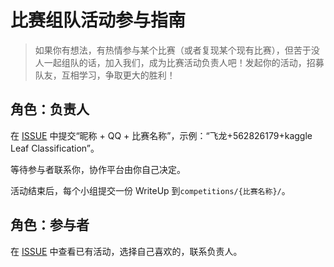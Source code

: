 # 比赛组队活动参与指南

> 如果你有想法，有热情参与某个比赛（或者复现某个现有比赛），但苦于没人一起组队的话，加入我们，成为比赛活动负责人吧！发起你的活动，招募队友，互相学习，争取更大的胜利！

## 角色：负责人

在 [ISSUE](https://github.com/apachecn/kaggle/issues/260) 中提交“昵称 + QQ + 比赛名称”，示例：“飞龙+562826179+kaggle Leaf Classification”。

等待参与者联系你，协作平台由你自己决定。

活动结束后，每个小组提交一份 WriteUp 到`competitions/{比赛名称}/`。

## 角色：参与者

在 [ISSUE](https://github.com/apachecn/kaggle/issues/260) 中查看已有活动，选择自己喜欢的，联系负责人。
